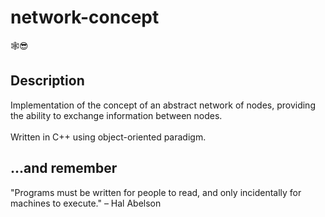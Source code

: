 # network-concept
🕸️😎
## Description
Implementation of the concept of an abstract network of nodes, providing the ability to exchange information between nodes.\
\
Written in C++ using object-oriented paradigm.

## ...and remember
"Programs must be written for people to read, and only incidentally for machines to execute." – Hal Abelson
